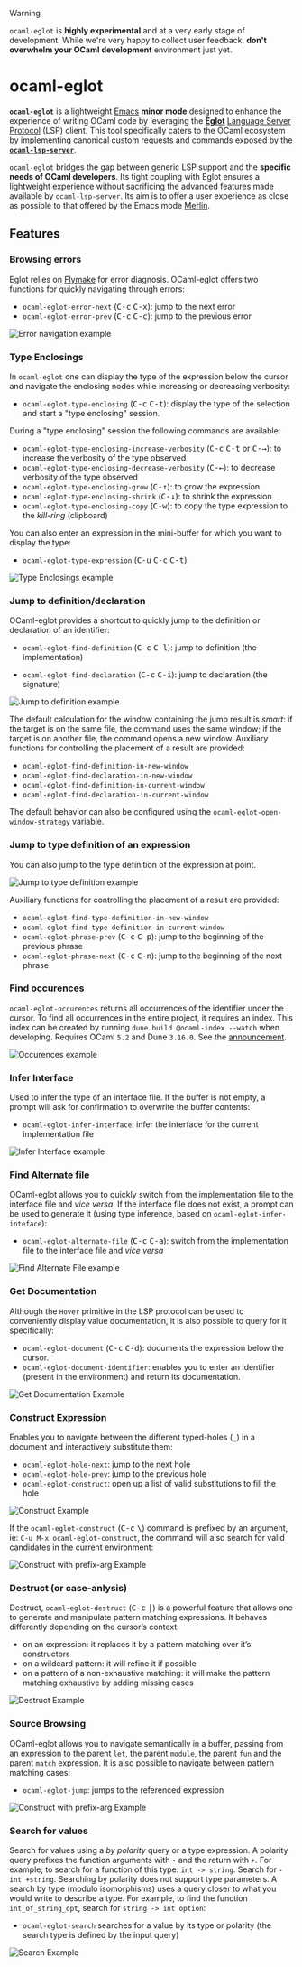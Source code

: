 > [!WARNING]
> `ocaml-eglot` is **highly experimental** and at a very early stage
> of development. While we're very happy to collect user feedback,
> **don't overwhelm your OCaml development** environment just yet.

# ocaml-eglot

**`ocaml-eglot`** is a lightweight
[Emacs](https://www.gnu.org/software/emacs/) **minor mode** designed
to enhance the experience of writing OCaml code by leveraging the
[**Eglot**](https://www.gnu.org/software/emacs/manual/html_mono/eglot.html)
[Language Server
Protocol](https://microsoft.github.io/language-server-protocol/) (LSP)
client. This tool specifically caters to the OCaml ecosystem by
implementing canonical custom requests and commands exposed by the
[**`ocaml-lsp-server`**](https://github.com/ocaml/ocaml-lsp).

`ocaml-eglot` bridges the gap between generic LSP support and the
**specific needs of OCaml developers**. Its tight coupling with Eglot
ensures a lightweight experience without sacrificing the advanced
features made available by `ocaml-lsp-server`. Its aim is to offer a
user experience as close as possible to that offered by the Emacs mode
[Merlin](https://ocaml.github.io/merlin/editor/emacs/).

## Features

### Browsing errors

Eglot relies on
[Flymake](https://www.gnu.org/software/emacs/manual/html_node/emacs/Flymake.html)
for error diagnosis. OCaml-eglot offers two functions for quickly
navigating through errors:

- `ocaml-eglot-error-next` (<kbd>C-c</kbd> <kbd>C-x</kbd>): jump to
  the next error
- `ocaml-eglot-error-prev` (<kbd>C-c</kbd> <kbd>C-c</kbd>): jump to
  the previous error

![Error navigation example](media/error-navigation.gif)

### Type Enclosings

In `ocaml-eglot` one can display the type of the expression below the cursor and
navigate the enclosing nodes while increasing or decreasing verbosity:

- `ocaml-eglot-type-enclosing` (<kbd>C-c</kbd> <kbd>C-t</kbd>):
display the type of the selection and start a "type enclosing" session.

During a "type enclosing" session the following commands are available:

- `ocaml-eglot-type-enclosing-increase-verbosity` (<kbd>C-c</kbd>
  <kbd>C-t</kbd> or <kbd>C-→</kbd>): to increase the verbosity of the
  type observed
- `ocaml-eglot-type-enclosing-decrease-verbosity` (<kbd>C-←</kbd>): to
  decrease verbosity of the type observed
- `ocaml-eglot-type-enclosing-grow` (<kbd>C-↑</kbd>): to grow the
  expression
- `ocaml-eglot-type-enclosing-shrink` (<kbd>C-↓</kbd>): to shrink the
  expression
- `ocaml-eglot-type-enclosing-copy` (<kbd>C-w</kbd>): to copy the
  type expression to the _kill-ring_ (clipboard)
  
You can also enter an expression in the mini-buffer for which you want
to display the type:
  
- `ocaml-eglot-type-expression` (<kbd>C-u</kbd> <kbd>C-c</kbd> <kbd>C-t</kbd>)
  

![Type Enclosings example](media/type-enclosing.gif)

### Jump to definition/declaration

OCaml-eglot provides a shortcut to quickly jump to the definition or
declaration of an identifier:

- `ocaml-eglot-find-definition` (<kbd>C-c</kbd> <kbd>C-l</kbd>): jump to
  definition (the implementation)
  
- `ocaml-eglot-find-declaration` (<kbd>C-c</kbd> <kbd>C-i</kbd>): jump to
  declaration (the signature)

![Jump to definition example](media/find-def-decl.gif)

The default calculation for the window containing the jump result is
_smart_: if the target is on the same file, the command uses the same
window; if the target is on another file, the command opens a new
window. Auxiliary functions for controlling the placement of a result
are provided:

- `ocaml-eglot-find-definition-in-new-window`
- `ocaml-eglot-find-declaration-in-new-window`
- `ocaml-eglot-find-definition-in-current-window`
- `ocaml-eglot-find-declaration-in-current-window`

The default behavior can also be configured using the
`ocaml-eglot-open-window-strategy` variable.

### Jump to type definition  of an expression

You can also jump to the type definition of the expression at point.

![Jump to type definition example](media/find-type-decl.gif)

Auxiliary functions for controlling the placement of a result are
provided:

- `ocaml-eglot-find-type-definition-in-new-window`
- `ocaml-eglot-find-type-definition-in-current-window`
- `ocaml-eglot-phrase-prev` (<kbd>C-c</kbd> <kbd>C-p</kbd>): jump to
  the beginning of the previous phrase
- `ocaml-eglot-phrase-next` (<kbd>C-c</kbd> <kbd>C-n</kbd>): jump to
  the beginning of the next phrase

### Find occurences

`ocaml-eglot-occurences` returns all occurrences of the
identifier under the cursor. To find all occurrences in the entire
project, it requires an index. This index can be created by running
`dune build @ocaml-index --watch` when developing.  Requires OCaml
`5.2` and Dune `3.16.0`. See the
[announcement](https://discuss.ocaml.org/t/ann-project-wide-occurrences-in-merlin-and-lsp/14847/1).

![Occurences example](media/occurences.gif)

### Infer Interface

Used to infer the type of an interface file. If the buffer is not
empty, a prompt will ask for confirmation to overwrite the buffer
contents:

- `ocaml-eglot-infer-interface`: infer the interface for the current implementation file

![Infer Interface example](media/infer-interface.gif)

### Find Alternate file

OCaml-eglot allows you to quickly switch from the implementation file
to the interface file and _vice versa_. If the interface file does not
exist, a prompt can be used to generate it (using type inference,
based on `ocaml-eglot-infer-inteface`):

- `ocaml-eglot-alternate-file` (<kbd>C-c</kbd> <kbd>C-a</kbd>): switch
  from the implementation file to the interface file and _vice versa_

![Find Alternate File example](media/alternate-file.gif)

### Get Documentation

Although the `Hover` primitive in the LSP protocol can be used to
conveniently display value documentation, it is also possible to query for it
specifically:

- `ocaml-eglot-document` (<kbd>C-c</kbd> <kbd>C-d</kbd>): documents
  the expression below the cursor.
- `ocaml-eglot-document-identifier`: enables you to enter an
  identifier (present in the environment) and return its
  documentation.

![Get Documentation Example](media/document.gif)

### Construct Expression

Enables you to navigate between the different typed-holes (`_`) in a
document and interactively substitute them:

- `ocaml-eglot-hole-next`: jump to the next hole
- `ocaml-eglot-hole-prev`: jump to the previous hole
- `ocaml-eglot-construct`: open up a list of valid substitutions to
  fill the hole

![Construct Example](media/construct.gif)

If the `ocaml-eglot-construct` (<kbd>C-c</kbd> <kbd>\\</kbd>) command
is prefixed by an argument, ie: `C-u M-x ocaml-eglot-construct`, the
command will also search for valid candidates in the current
environment:

![Construct with prefix-arg Example](media/construct2.gif)

### Destruct (or case-anlysis)

Destruct, `ocaml-eglot-destruct` (<kbd>C-c</kbd> <kbd>|</kbd>) is a
powerful feature that allows one to generate and manipulate pattern
matching expressions. It behaves differently depending on the cursor’s
context:

- on an expression: it replaces it by a pattern matching over it’s
  constructors
- on a wildcard pattern: it will refine it if possible
- on a pattern of a non-exhaustive matching: it will make the pattern
  matching exhaustive by adding missing cases

![Destruct Example](media/destruct.gif)

### Source Browsing

OCaml-eglot allows you to navigate semantically in a buffer, passing
from an expression to the parent `let`, the parent `module`, the
parent `fun` and the parent `match` expression. It is also possible to
navigate between pattern matching cases:

- `ocaml-eglot-jump`: jumps to the referenced expression

![Construct with prefix-arg Example](media/jump.gif)

### Search for values

Search for values using a _by polarity_ query or a type expression. A
polarity query prefixes the function arguments with `-` and the return
with `+`. For example, to search for a function of this type: `int ->
string`. Search for `-int +string`. Searching by polarity does not
support type parameters. A search by type (modulo isomorphisms) uses a
query closer to what you would write to describe a type. For example,
to find the function `int_of_string_opt`, search for `string -> int
option`:

- `ocaml-eglot-search` searches for a value by its type or polarity
  (the search type is defined by the input query)

![Search Example](media/search.gif)
